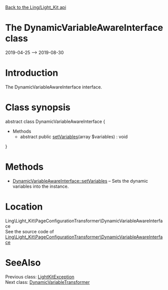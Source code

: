 [Back to the Ling/Light_Kit api](https://github.com/lingtalfi/Light_Kit/blob/master/doc/api/Ling/Light_Kit.md)



The DynamicVariableAwareInterface class
================
2019-04-25 --> 2019-08-30






Introduction
============

The DynamicVariableAwareInterface interface.



Class synopsis
==============


abstract class <span class="pl-k">DynamicVariableAwareInterface</span>  {

- Methods
    - abstract public [setVariables](https://github.com/lingtalfi/Light_Kit/blob/master/doc/api/Ling/Light_Kit/PageConfigurationTransformer/DynamicVariableAwareInterface/setVariables.md)(array $variables) : void

}






Methods
==============

- [DynamicVariableAwareInterface::setVariables](https://github.com/lingtalfi/Light_Kit/blob/master/doc/api/Ling/Light_Kit/PageConfigurationTransformer/DynamicVariableAwareInterface/setVariables.md) &ndash; Sets the dynamic variables into the instance.





Location
=============
Ling\Light_Kit\PageConfigurationTransformer\DynamicVariableAwareInterface<br>
See the source code of [Ling\Light_Kit\PageConfigurationTransformer\DynamicVariableAwareInterface](https://github.com/lingtalfi/Light_Kit/blob/master/PageConfigurationTransformer/DynamicVariableAwareInterface.php)



SeeAlso
==============
Previous class: [LightKitException](https://github.com/lingtalfi/Light_Kit/blob/master/doc/api/Ling/Light_Kit/Exception/LightKitException.md)<br>Next class: [DynamicVariableTransformer](https://github.com/lingtalfi/Light_Kit/blob/master/doc/api/Ling/Light_Kit/PageConfigurationTransformer/DynamicVariableTransformer.md)<br>
